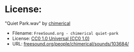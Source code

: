 # License:

"Quiet Park.wav" by [chimerical](https://freesound.org/people/chimerical/)
- Filename: `FreeSound.org - chimerical quiet-park`
- License: [CC0 1.0 Universal (CC0 1.0)](https://creativecommons.org/publicdomain/zero/1.0/)
- URL: [freesound.org/people/chimerical/sounds/103684/](https://freesound.org/people/chimerical/sounds/103684/)
